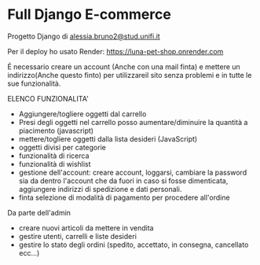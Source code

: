 # Full Django E-commerce
Progetto Django di alessia.bruno2@stud.unifi.it

Per il deploy ho usato Render: 
https://luna-pet-shop.onrender.com

É necessario creare un account (Anche con una mail finta) e mettere un indirizzo(Anche questo finto) per utilizzareil sito senza problemi e in tutte le sue funzionalità.

ELENCO FUNZIONALITA'
- Aggiungere/togliere oggetti dal carrello
- Presi degli oggetti nel carrello posso aumentare/diminuire la quantità a piacimento (javascript)
- mettere/togliere oggetti dalla lista desideri (JavaScript)
- oggetti divisi per categorie
- funzionalità di ricerca
- funzionalità di wishlist
- gestione dell'account: creare account, loggarsi, cambiare la password sia da dentro l'account che da fuori in caso si fosse dimenticata, aggiungere indirizzi di spedizione e dati personali.
- finta selezione di modalità di pagamento per procedere all'ordine

Da parte dell'admin
- creare nuovi articoli da mettere in vendita
- gestire utenti, carrelli e liste desideri
- gestire lo stato degli ordini (spedito, accettato, in consegna, cancellato ecc...)






